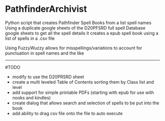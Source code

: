 # PathfinderArchivist
Python script that creates Pathfinder Spell Books from a list spell names
Using a duplicate google sheets of the D20PFSRD full spell Database google sheets to 
get all the spell details it creates a epub spell book using a list of spells in a .csv file

Using FuzzyWuzzy allows for misspellings/variations 
to account for punctuation in spell names and the like

---

#TODO
- modify to use the D20PRSRD sheet
- create a multi leveled Table of Contents sorting them by Class list and level
- add support for simple printable PDFs (starting with epub for use with nooks and kindles)
- create dialog that allows search and selection of spells to be put into the book
- add ability to drag csv file onto the file to auto execute





